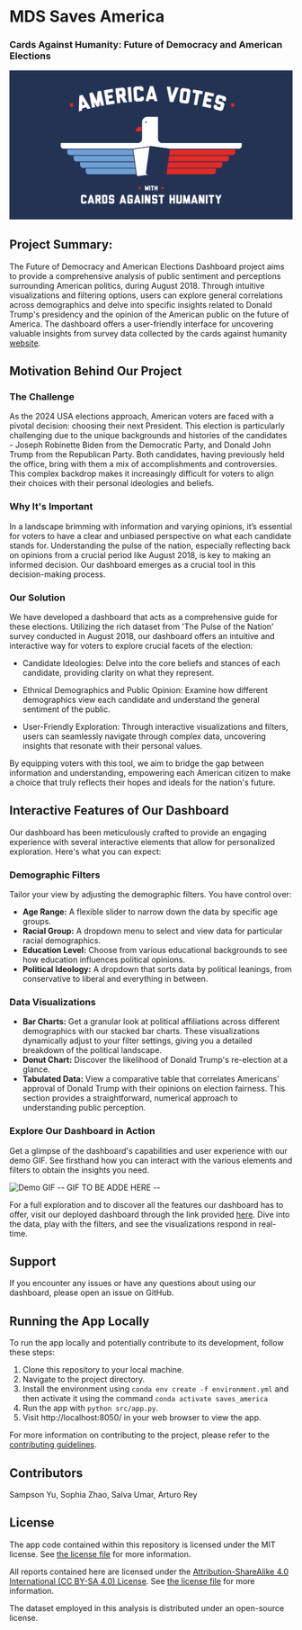 # MDS Saves America 
### Cards Against Humanity: Future of Democracy and American Elections

<img src="img/election.png" width="700">

## Project Summary:
The Future of Democracy and American Elections Dashboard project aims to provide a comprehensive analysis of public sentiment and perceptions surrounding American politics, during August 2018. Through intuitive visualizations and filtering options, users can explore general correlations across demographics and delve into specific insights related to Donald Trump's presidency and the opinion of the American public on the future of America. The dashboard offers a user-friendly interface for uncovering valuable insights from survey data collected by the cards against humanity [website](https://thepulseofthenation.com/#future).

## Motivation Behind Our Project
### The Challenge
As the 2024 USA elections approach, American voters are faced with a pivotal decision: choosing their next President. This election is particularly challenging due to the unique backgrounds and histories of the candidates - Joseph Robinette Biden from the Democratic Party, and Donald John Trump from the Republican Party. Both candidates, having previously held the office, bring with them a mix of accomplishments and controversies. This complex backdrop makes it increasingly difficult for voters to align their choices with their personal ideologies and beliefs.

### Why It's Important
In a landscape brimming with information and varying opinions, it’s essential for voters to have a clear and unbiased perspective on what each candidate stands for. Understanding the pulse of the nation, especially reflecting back on opinions from a crucial period like August 2018, is key to making an informed decision. Our dashboard emerges as a crucial tool in this decision-making process.

### Our Solution
We have developed a dashboard that acts as a comprehensive guide for these elections. Utilizing the rich dataset from 'The Pulse of the Nation' survey conducted in August 2018, our dashboard offers an intuitive and interactive way for voters to explore crucial facets of the election:

- Candidate Ideologies: Delve into the core beliefs and stances of each candidate, providing clarity on what they represent.

- Ethnical Demographics and Public Opinion: Examine how different demographics view each candidate and understand the general sentiment of the public.

- User-Friendly Exploration: Through interactive visualizations and filters, users can seamlessly navigate through complex data, uncovering insights that resonate with their personal values.

By equipping voters with this tool, we aim to bridge the gap between information and understanding, empowering each American citizen to make a choice that truly reflects their hopes and ideals for the nation's future.

## Interactive Features of Our Dashboard
Our dashboard has been meticulously crafted to provide an engaging experience with several interactive elements that allow for personalized exploration. Here's what you can expect:

### Demographic Filters
Tailor your view by adjusting the demographic filters. You have control over:

- **Age Range:** A flexible slider to narrow down the data by specific age groups.
- **Racial Group:** A dropdown menu to select and view data for particular racial demographics.
- **Education Level:** Choose from various educational backgrounds to see how education influences political opinions.
- **Political Ideology:** A dropdown that sorts data by political leanings, from conservative to liberal and everything in between.

### Data Visualizations

- **Bar Charts:** Get a granular look at political affiliations across different demographics with our stacked bar charts. These visualizations dynamically adjust to your filter settings, giving you a detailed breakdown of the political landscape.
- **Donut Chart:** Discover the likelihood of Donald Trump's re-election at a glance. 
- **Tabulated Data:** View a comparative table that correlates Americans' approval of Donald Trump with their opinions on election fairness. This section provides a straightforward, numerical approach to understanding public perception.

### Explore Our Dashboard in Action
Get a glimpse of the dashboard's capabilities and user experience with our demo GIF. See firsthand how you can interact with the various elements and filters to obtain the insights you need.

![Demo GIF](link_to_your_demo_gif.gif) -- GIF TO BE ADDE HERE --

For a full exploration and to discover all the features our dashboard has to offer, visit our deployed dashboard through the link provided [here](https://dsci-532-2024-14-mds-saves-america-1.onrender.com/). Dive into the data, play with the filters, and see the visualizations respond in real-time.

## Support
If you encounter any issues or have any questions about using our dashboard, please open an issue on GitHub.

## Running the App Locally
To run the app locally and potentially contribute to its development, follow these steps:

1. Clone this repository to your local machine.
2. Navigate to the project directory.
3. Install the environment using `conda env create -f environment.yml` and then activate it using the command `conda activate saves_america`
4. Run the app with `python src/app.py`.
5. Visit http://localhost:8050/ in your web browser to view the app.

For more information on contributing to the project, please refer to the [contributing guidelines](CONTRIBUTING.md).

## Contributors
Sampson Yu, 
Sophia Zhao, 
Salva Umar, 
Arturo Rey

## License
The app code contained within this repository is licensed under the MIT license. See [the license file](LICENSE.md) for more information.

All reports contained here are licensed under the [Attribution-ShareAlike 4.0 International (CC BY-SA 4.0) License](https://creativecommons.org/licenses/by-sa/4.0/). See [the license file](LICENSE.md) for more information.

The dataset employed in this analysis is distributed under an open-source license.

